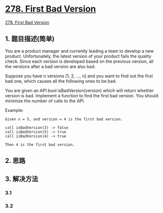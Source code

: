 # [278. First Bad Version](https://leetcode-cn.com/problems/first-bad-version/)

[278. First Bad Version](https://leetcode-cn.com/problems/first-bad-version/)

## 1. 题目描述(简单)



You are a product manager and currently leading a team to develop a new product. Unfortunately, the latest version of your product fails the quality check. Since each version is developed based on the previous version, all the versions after a bad version are also bad.

Suppose you have n versions [1, 2, ..., n] and you want to find out the first bad one, which causes all the following ones to be bad.

You are given an API bool isBadVersion(version) which will return whether version is bad. Implement a function to find the first bad version. You should minimize the number of calls to the API.

Example:
```
Given n = 5, and version = 4 is the first bad version.

call isBadVersion(3) -> false
call isBadVersion(5) -> true
call isBadVersion(4) -> true

Then 4 is the first bad version. 
```


## 2. 思路

## 3. 解决方法

### 3.1 


### 3.2

